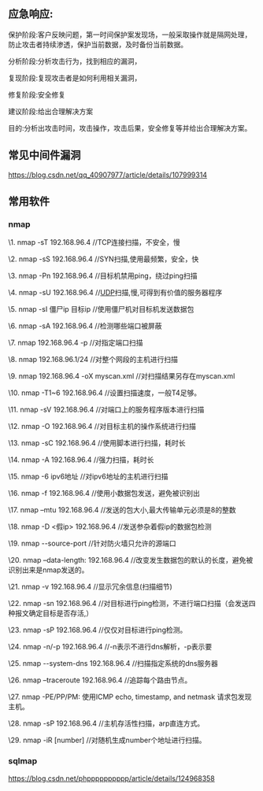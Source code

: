 ## 应急响应:

保护阶段:客户反映问题，第一时间保护案发现场，一般采取操作就是隔网处理，防止攻击者持续渗透，保护当前数据，及时备份当前数据。

分析阶段:分析攻击行为，找到相应的漏洞，

复现阶段:复现攻击者是如何利用相关漏洞，

修复阶段:安全修复

建议阶段:给出合理解决方案

目的:分析出攻击时间，攻击操作，攻击后果，安全修复等并给出合理解决方案。



## 常见中间件漏洞

https://blog.csdn.net/qq_40907977/article/details/107999314

## 常用软件

### nmap

\1. nmap -sT 192.168.96.4  //TCP连接扫描，不安全，慢

\2. nmap -sS 192.168.96.4  //SYN扫描,使用最频繁，安全，快

\3. nmap -Pn 192.168.96.4  //目标机禁用ping，绕过ping扫描

\4. nmap -sU 192.168.96.4  //[UDP](https://so.csdn.net/so/search?q=UDP&spm=1001.2101.3001.7020)扫描,慢,可得到有价值的服务器程序

\5. nmap -sI 僵尸ip 目标ip  //使用僵尸机对目标机发送数据包

\6. nmap -sA 192.168.96.4  //检测哪些端口被屏蔽

\7. nmap 192.168.96.4 -p <portnumber>  //对指定端口扫描

\8. nmap 192.168.96.1/24 //对整个网段的主机进行扫描

\9. nmap 192.168.96.4 -oX myscan.xml //对扫描结果另存在myscan.xml

\10. nmap -T1~6 192.168.96.4  //设置扫描速度，一般T4足够。

\11. nmap -sV 192.168.96.4  //对端口上的服务程序版本进行扫描

\12. nmap -O 192.168.96.4  //对目标主机的操作系统进行扫描

\13. nmap -sC <scirptfile> 192.168.96.4  //使用脚本进行扫描，耗时长

\14. nmap -A 192.168.96.4  //强力扫描，耗时长

\15. nmap -6 ipv6地址  //对ipv6地址的主机进行扫描

\16. nmap -f 192.168.96.4  //使用小数据包发送，避免被识别出

\17. nmap –mtu <size> 192.168.96.4 //发送的包大小,最大传输单元必须是8的整数

\18. nmap -D <假ip> 192.168.96.4 //发送参杂着假ip的数据包检测

\19. nmap --source-port <portnumber> //针对防火墙只允许的源端口

\20. nmap –data-length: <length> 192.168.96.4 //改变发生数据包的默认的长度，避免被识别出来是nmap发送的。

\21. nmap -v 192.168.96.4  //显示冗余信息(扫描细节)

\22. nmap -sn 192.168.96.4  //对目标进行ping检测，不进行端口扫描（会发送四种报文确定目标是否存活,）

\23. nmap -sP 192.168.96.4  //仅仅对目标进行ping检测。

\24. nmap -n/-p 192.168.96.4  //-n表示不进行dns解析，-p表示要

\25. nmap --system-dns 192.168.96.4  //扫描指定系统的dns服务器

\26. nmap –traceroute 192.168.96.4  //追踪每个路由节点。

\27. nmap -PE/PP/PM: 使用ICMP echo, timestamp, and netmask 请求包发现主机。

\28. nmap -sP 192.168.96.4    //主机存活性扫描，arp直连方式。

\29. nmap -iR [number]    //对随机生成number个地址进行扫描。

### sqlmap

https://blog.csdn.net/phpppppppppp/article/details/124968358

